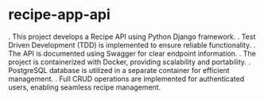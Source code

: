 # recipe-app-api


. This project develops a Recipe API using Python Django framework.
. Test Driven Development (TDD) is implemented to ensure reliable functionality.
. The API is documented using Swagger for clear endpoint information.
. The project is containerized with Docker, providing scalability and portability.
. PostgreSQL database is utilized in a separate container for efficient management.
. Full CRUD operations are implemented for authenticated users, enabling seamless recipe management.
